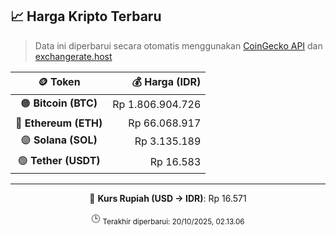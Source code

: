 

<!-- HARGA_KRIPTO -->
## 📈 Harga Kripto Terbaru

> Data ini diperbarui secara otomatis menggunakan [CoinGecko API](https://www.coingecko.com/) dan [exchangerate.host](https://exchangerate.host/)

<div align="center">

| 🪙 Token | 💰 Harga (IDR) |
|:------:|---------------:|
| 🟠 **Bitcoin (BTC)**   | Rp 1.806.904.726 |
| 🔵 **Ethereum (ETH)**  | Rp 66.068.917 |
| 🟣 **Solana (SOL)**    | Rp 3.135.189 |
| 🟢 **Tether (USDT)**   | Rp 16.583 |

---

💱 **Kurs Rupiah (USD → IDR)**: Rp 16.571

🕒 <sub>Terakhir diperbarui: 20/10/2025, 02.13.06</sub>

</div>
<!-- /HARGA_KRIPTO -->